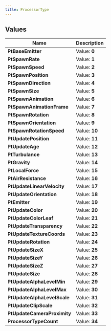 ```yaml
---
title: ProcessorType
---
```


## Values
| Name | Description |
| ---- | ----------- |
| **PtBaseEmitter** | Value: **0** |
| **PtSpawnRate** | Value: **1** |
| **PtSpawnSpeed** | Value: **2** |
| **PtSpawnPosition** | Value: **3** |
| **PtSpawnDirection** | Value: **4** |
| **PtSpawnSize** | Value: **5** |
| **PtSpawnAnimation** | Value: **6** |
| **PtSpawnAnimationFrame** | Value: **7** |
| **PtSpawnRotation** | Value: **8** |
| **PtSpawnOrientation** | Value: **9** |
| **PtSpawnRotationSpeed** | Value: **10** |
| **PtUpdatePosition** | Value: **11** |
| **PtUpdateAge** | Value: **12** |
| **PtTurbulance** | Value: **13** |
| **PtGravity** | Value: **14** |
| **PtLocalForce** | Value: **15** |
| **PtAirResistance** | Value: **16** |
| **PtUpdateLinearVelocity** | Value: **17** |
| **PtUpdateOrientation** | Value: **18** |
| **PtEmitter** | Value: **19** |
| **PtUpdateColor** | Value: **20** |
| **PtUpdateColorLeaf** | Value: **21** |
| **PtUpdateTransparency** | Value: **22** |
| **PtUpdateTextureCoords** | Value: **23** |
| **PtUpdateRotation** | Value: **24** |
| **PtUpdateSizeX** | Value: **25** |
| **PtUpdateSizeY** | Value: **26** |
| **PtUpdateSizeZ** | Value: **27** |
| **PtUpdateSize** | Value: **28** |
| **PtUpdateAlphaLevelMin** | Value: **29** |
| **PtUpdateAlphaLevelMax** | Value: **30** |
| **PtUpdateAlphaLevelScale** | Value: **31** |
| **PtUpdateClipScale** | Value: **32** |
| **PtUpdateCameraProximity** | Value: **33** |
| **ProcessorTypeCount** | Value: **34** |

